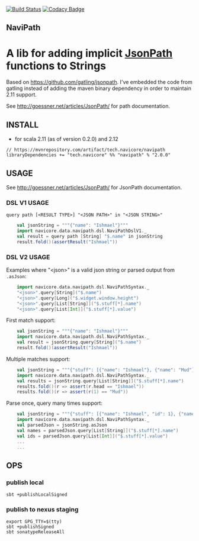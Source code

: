 [![Build Status](https://travis-ci.org/navicore/NaviPath.svg?branch=master)](https://travis-ci.org/navicore/NaviPath)
[![Codacy Badge](https://api.codacy.com/project/badge/Grade/70e6c4da5022432ab78cc212ed55759e)](https://www.codacy.com/app/navicore/NaviPath?utm_source=github.com&amp;utm_medium=referral&amp;utm_content=navicore/NaviPath&amp;utm_campaign=Badge_Grade)

NaviPath
-----

A lib for adding implicit [JsonPath](http://jsonpath.com/) functions to Strings
======

Based on https://github.com/gatling/jsonpath.  I've embedded the code from gatling
instead of adding the maven binary dependency in order to maintain 2.11 support.

See http://goessner.net/articles/JsonPath/ for path documentation.

## INSTALL

* for scala 2.11 (as of version 0.2.0) and 2.12

```
// https://mvnrepository.com/artifact/tech.navicore/navipath
libraryDependencies += "tech.navicore" %% "navipath" % "2.0.0"
```

## USAGE

See http://goessner.net/articles/JsonPath/ for JsonPath documentation.

### DSL V1 USAGE

`query path [<RESULT TYPE>] "<JSON PATH>" in "<JSON STRING>"`

```scala
    val jsonString = """{"name": "Ishmael"}"""
    import navicore.data.navipath.dsl.NaviPathDslV1._
    val result = query path [String] "$.name" in jsonString
    result.fold()(assertResult("Ishmael"))
```

### DSL V2 USAGE

Examples where "\<json\>" is a valid json string or parsed output from `.asJson`:
```scala
    import navicore.data.navipath.dsl.NaviPathSyntax._
    "<json>".query[String]("$.name")
    "<json>".query[Long]("$.widget.window.height")
    "<json>".query[List[String]]("$.stuff[*].name")
    "<json>".query[List[Int]]("$.stuff[*].value")
```

First match support:
```scala
    val jsonString = """{"name": "Ishmael"}"""
    import navicore.data.navipath.dsl.NaviPathSyntax._
    val result = jsonString.query[String]("$.name")
    result.fold()(assertResult("Ishmael"))
```

Multiple matches support:
```scala
    val jsonString = """{"stuff": [{"name": "Ishmael"}, {"name": "Mud"}]}"""
    import navicore.data.navipath.dsl.NaviPathSyntax._
    val results = jsonString.query[List[String]]("$.stuff[*].name")
    results.fold()(r => assert(r.head == "Ishmael"))
    results.fold()(r => assert(r(1) == "Mud"))
```

Parse once, query many times support:
```scala
    val jsonString = """{"stuff": [{"name": "Ishmael", "id": 1}, {"name": "Mud", "id": 2}]}"""
    import navicore.data.navipath.dsl.NaviPathSyntax._
    val parsedJson = jsonString.asJson
    val names = parsedJson.query[List[String]]("$.stuff[*].name")
    val ids = parsedJson.query[List[Int]]("$.stuff[*].value")
    ...
    ...
```


## OPS

### publish local

```console
sbt +publishLocalSigned
```

### publish to nexus staging

```console
export GPG_TTY=$(tty)
sbt +publishSigned
sbt sonatypeReleaseAll
```

